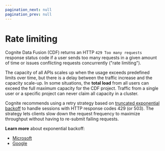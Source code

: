 ```yaml
---
pagination_next: null
pagination_prev: null
---
```


# Rate limiting

Cognite Data Fusion (CDF) returns an HTTP `429 Too many requests` response status code if a user sends too many requests in a given amount of time or issues conflicting requests concurrently ("rate limiting").

The capacity of all APIs scales up when the usage exceeds predefined limits over time, but there is a delay between the traffic increase and the capacity scale-up. In some situations, the **total load** from all users can exceed the full maximum capacity for the CDF project. Traffic from a single user or a specific project can never claim all capacity in a cluster.

Cognite recommends using a retry strategy based on [truncated exponential backoff](https://en.wikipedia.org/wiki/Exponential_backoff) to handle sessions with HTTP response codes 429 (or 503). The strategy lets clients slow down the request frequency to maximize throughput without having to re-submit failing requests.

**Learn more** about exponential backoff:

- [Microsoft](https://docs.microsoft.com/en-us/dotnet/architecture/microservices/implement-resilient-applications/implement-retries-exponential-backoff)
- [Google](https://cloud.google.com/storage/docs/retry-strategy)
